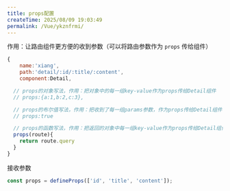 ```yaml
---
title: props配置
createTime: 2025/08/09 19:03:49
permalink: /Vue/ykznfrmi/
---
```


作用：让路由组件更方便的收到参数（可以将路由参数作为 `props` 传给组件）

```js
{
	name:'xiang',
	path:'detail/:id/:title/:content',
	component:Detail,

  // props的对象写法，作用：把对象中的每一组key-value作为props传给Detail组件
  // props:{a:1,b:2,c:3},

  // props的布尔值写法，作用：把收到了每一组params参数，作为props传给Detail组件
  // props:true

  // props的函数写法，作用：把返回的对象中每一组key-value作为props传给Detail组件
  props(route){
    return route.query
  }
}
```

接收参数

```js
const props = defineProps(['id', 'title', 'content']);
```